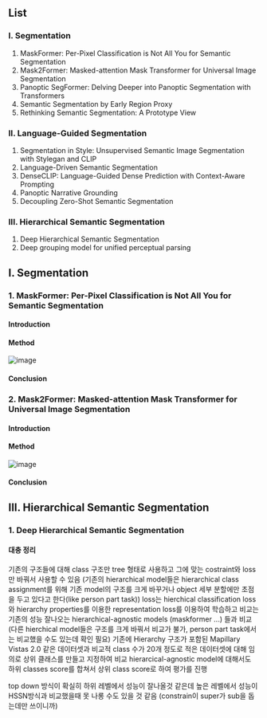 ## List
### I. Segmentation
1. MaskFormer: Per-Pixel Classification is Not All You for Semantic Segmentation
2. Mask2Former: Masked-attention Mask Transformer for Universal Image Segmentation
3. Panoptic SegFormer: Delving Deeper into Panoptic Segmentation with Transformers
4. Semantic Segmentation by Early Region Proxy
5. Rethinking Semantic Segmentation: A Prototype View
### II. Language-Guided Segmentation
1. Segmentation in Style: Unsupervised Semantic Image Segmentation with Stylegan and CLIP
2. Language-Driven Semantic Segmentation
3. DenseCLIP: Language-Guided Dense Prediction with Context-Aware Prompting
4. Panoptic Narrative Grounding
5. Decoupling Zero-Shot Semantic Segmentation

### III. Hierarchical Semantic Segmentation
1. Deep Hierarchical Semantic Segmentation
2. Deep grouping model for unified perceptual parsing

## I. Segmentation
### 1. MaskFormer: Per-Pixel Classification is Not All You for Semantic Segmentation
#### Introduction
#### Method

![image](https://user-images.githubusercontent.com/67745456/164975535-d60b2352-e3ab-48f3-a7c8-57063b7d4df3.png)

#### Conclusion

### 2. Mask2Former: Masked-attention Mask Transformer for Universal Image Segmentation
#### Introduction
#### Method

![image](https://user-images.githubusercontent.com/67745456/164975575-923a232f-4cc4-4ffe-a450-014ec954e8dc.png)

#### Conclusion


## III. Hierarchical Semantic Segmentation
### 1. Deep Hierarchical Semantic Segmentation
#### 대충 정리

기존의 구조들에 대해 class 구조만 tree 형태로 사용하고 그에 맞는 costraint와 loss만 바꿔서 사용할 수 있음
(기존의 hierarchical model들은 hierarchical class assignment를 위해 기존 model의 구조를 크게 바꾸거나 object 세부 분할에만 초점을 두고 있다고 한다(like person part task))
loss는 hierchical classification loss와 hierarchy properties를 이용한 representation loss를 이용하여 학습하고
비교는 기존의 성능 잘나오는 hierarchical-agnostic models (maskformer ...) 들과 비교 (다른 hierchical model들은 구조를 크게 바꿔서 비교가 불가, person part task에서는 비교했을 수도 있는데 확인 필요)
기존에 Hierarchy 구조가 포함된 Mapillary Vistas 2.0 같은 데이터셋과 비교적 class 수가 20개 정도로 적은 데이터셋에 대해 임의로 상위 클래스를 만들고 지정하여 비교
hierarcical-agnostic model에 대해서도 하위 classes score를 합쳐서 상위 class score로 하여 평가를 진행

top down 방식이 확실히 하위 레벨에서 성능이 잘나올것 같은데 높은 레벨에서 성능이 HSSN방식과 비교했을때 못 나롱 수도 있을 것 같음 (constrain이 super가 sub을 돕는데만 쓰이니까)









